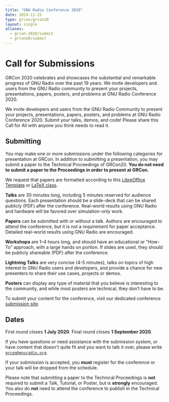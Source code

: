 ```yaml
---
title: "GNU Radio Conference 2020"
date: 2019-11-22
type: grcon/grcon20
layout: single
aliases:
  - grcon-2020/submit
  - grcon20/submit
---
```


# Call for Submissions
GRCon 2020 celebrates and showcases the substantial and remarkable progress of
GNU Radio over the past 19 years. We invite developers and users from the GNU
Radio community to present your projects, presentations, papers, posters, and
problems at GNU Radio Conference 2020.

We invite developers and users from the GNU Radio Community to present your
projects, presentations, papers, posters, and problems at GNU Radio Conference
2020. Submit your talks, demos, and code! Please share this Call for All with
anyone you think needs to read it. 

## Submitting 

You may make one or more submissions under the following categories for
presentation at GRCon. In addition to submitting a presentation, you may submit
a paper to the Technical Proceedings of GRCon20. **You do not need to submit a
paper to the Proceedings in order to present at GRCon.**

We request that papers are formatted according to this [LibreOffice
Template](/grcon_format_libreoffice.odt) or [LaTeX class](/grcon.tar.gz).

**Talks** are 30 minutes long, including 5 minutes reserved for audience
questions. Each presentation should be a slide-deck that can be shared publicly
(PDF) after the conference. Real-world results using GNU Radio and hardware
will be favored over simulation-only work.

**Papers** can be submitted with or without a talk.  Authors are encouraged to
attend the conference, but it is not a requirement for paper acceptance.
Detailed real-world results using GNU Radio are encouraged.

**Workshops** are 1–4 hours long, and should have an educational or “How-To”
approach, with a large hands on portion. If slides are used, they should be
publicly shareable (PDF) after the conference.

**Lightning Talks** are very concise (4-5 minutes), talks on topics of high
interest to GNU Radio users and developers, and provide a chance for new
presenters to share their use cases, projects or demos.

**Posters** can display any type of material that you believe is interesting to
the community, and while most posters are technical, they don’t have to be.

To submit your content for the conference, visit our dedicated conference
[submission site](https://pretalx.gnuradio.org/grcon20/cfp).

## Dates

First round closes **1 July 2020**.  Final round closes **1 September 2020**.

If you have questions or need assistance with the submission system, or have
content that doesn't quite fit and you want to talk it over, please write
[`grcon@gnuradio.org`](mailto:grcon@gnuradio.org). 

If your submission is accepted, you **must** register for the conference or
your talk will be dropped from the schedule.

Please note that submitting a paper to the Technical Proceedings is **not**
required to submit a Talk, Tutorial, or Poster, but is **strongly** encouraged.
You also do **not** need to attend the conference to publish in the Technical
Proceedings.


